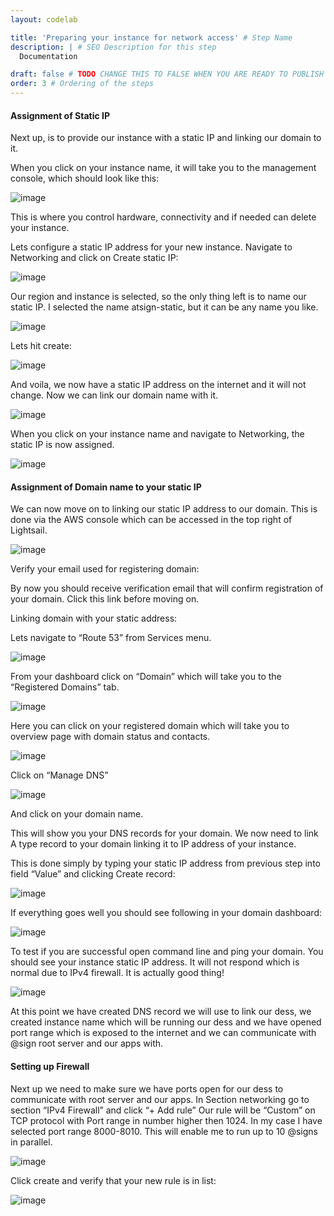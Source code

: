 ```yaml
---
layout: codelab

title: 'Preparing your instance for network access' # Step Name
description: | # SEO Description for this step
  Documentation

draft: false # TODO CHANGE THIS TO FALSE WHEN YOU ARE READY TO PUBLISH THE PAGE
order: 3 # Ordering of the steps
---
```


#### Assignment of Static IP

Next up, is to provide our instance with a static IP and linking our domain to it.

When you click on your instance name, it will take you to the management console, which should look like this:

![image](https://github.com/atsign-foundation/atsign.dev/blob/trunk/content/en/docs/Archives/guides/dess-setup/dess-aws/images/clip_image002-16272853840264.jpg?raw=true)

This is where you control hardware, connectivity and if needed can delete your instance.

Lets configure a static IP address for your new instance. Navigate to Networking and click on Create static IP:

![image](https://github.com/atsign-foundation/atsign.dev/blob/trunk/content/en/docs/Archives/guides/dess-setup/dess-aws/images/clip_image003.png?raw=true)

Our region and instance is selected, so the only thing left is to name our static IP. I selected the name atsign-static, but it can be any name you like.

![image](https://github.com/atsign-foundation/atsign.dev/blob/trunk/content/en/docs/Archives/guides/dess-setup/dess-aws/images/clip_image005.jpg?raw=true)

Lets hit create:

![image](https://github.com/atsign-foundation/atsign.dev/blob/trunk/content/en/docs/Archives/guides/dess-setup/dess-aws/images/clip_image007.jpg?raw=true)

And voila, we now have a static IP address on the internet and it will not change. Now we can link our domain name with it.

![image](https://github.com/atsign-foundation/atsign.dev/blob/trunk/content/en/docs/Archives/guides/dess-setup/dess-aws/images/clip_image009.jpg?raw=true)

When you click on your instance name and navigate to Networking, the static IP is now assigned.

![image](https://github.com/atsign-foundation/atsign.dev/blob/trunk/content/en/docs/Archives/guides/dess-setup/dess-aws/images/clip_image011.jpg?raw=true)

#### Assignment of Domain name to your static IP 

We can now move on to linking our static IP address to our domain. This is done via the AWS console which can be accessed in the top right of Lightsail.

![image](https://github.com/atsign-foundation/atsign.dev/blob/trunk/content/en/docs/Archives/guides/dess-setup/dess-aws/images/clip_image001.png?raw=true)

Verify your email used for registering domain:

By now you should receive verification email that will confirm registration of your domain. Click this link before moving on.

Linking domain with your static address:

Lets navigate to “Route 53” from Services menu.

![image](https://github.com/atsign-foundation/atsign.dev/blob/trunk/content/en/docs/Archives/guides/dess-setup/dess-aws/images/clip_image003.jpg?raw=true)

From your dashboard click on “Domain” which will take you to the “Registered Domains” tab.

![image](https://github.com/atsign-foundation/atsign.dev/blob/trunk/content/en/docs/Archives/guides/dess-setup/dess-aws/images/clip_image005-16272854399076.jpg?raw=true)

Here you can click on your registered domain which will take you to overview page with domain status and contacts.

![image](https://github.com/atsign-foundation/atsign.dev/blob/trunk/content/en/docs/Archives/guides/dess-setup/dess-aws/images/clip_image007-16272854399087.jpg?raw=true)

Click on “Manage DNS”

![image](https://github.com/atsign-foundation/atsign.dev/blob/trunk/content/en/docs/Archives/guides/dess-setup/dess-aws/images/clip_image009-16272854399088.jpg?raw=true)

And click on your domain name.

This will show you your DNS records for your domain. We now need to link A type record to your domain linking it to IP address of your instance.

This is done simply by typing your static IP address from previous step into field “Value” and clicking Create record:

![image](https://github.com/atsign-foundation/atsign.dev/blob/trunk/content/en/docs/Archives/guides/dess-setup/dess-aws/images/clip_image011-16272854399089.jpg?raw=true)

If everything goes well you should see following in your domain dashboard:

![image](https://github.com/atsign-foundation/atsign.dev/blob/trunk/content/en/docs/Archives/guides/dess-setup/dess-aws/images/clip_image013.jpg?raw=true)

To test if you are successful open command line and ping your domain. You should see your instance static IP address. It will not respond which is normal due to IPv4 firewall. It is actually good thing!

![image](https://github.com/atsign-foundation/atsign.dev/blob/trunk/content/en/docs/Archives/guides/dess-setup/dess-aws/images/clip_image014.png?raw=true)

At this point we have created DNS record we will use to link our dess, we created instance name which will be running our dess and we have opened port range which is exposed to the internet and we can communicate with @sign root server and our apps with.

#### Setting up Firewall

Next up we need to make sure we have ports open for our dess to communicate with root server and our apps. In Section networking go to section “IPv4 Firewall” and click “+ Add rule” Our rule will be “Custom” on TCP protocol with Port range in number higher then 1024. In my case I have selected port range 8000-8010. This will enable me to run up to 10 @signs in parallel.

![image](https://github.com/atsign-foundation/atsign.dev/blob/trunk/content/en/docs/Archives/guides/dess-setup/dess-aws/images/clip_image002-16272854074665.jpg?raw=true)

Click create and verify that your new rule is in list:

![image](https://github.com/atsign-foundation/atsign.dev/blob/trunk/content/en/docs/Archives/guides/dess-setup/dess-aws/images/clip_image002-16272854074665.jpg?raw=true)